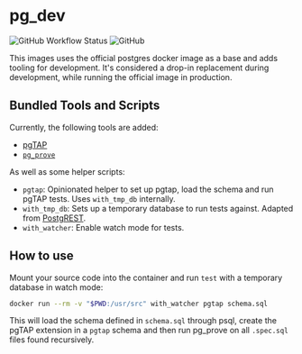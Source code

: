# pg_dev

![GitHub Workflow Status](https://img.shields.io/github/workflow/status/technowledgy/pg_dev/Push%20to%20main)
![GitHub](https://img.shields.io/github/license/technowledgy/pg_dev)

This images uses the official postgres docker image as a base and adds tooling for development. It's considered a drop-in replacement during development, while running the official image in production.

## Bundled Tools and Scripts

Currently, the following tools are added:

- [pgTAP](https://pgtap.org)
- [`pg_prove`](https://metacpan.org/pod/TAP::Parser::SourceHandler::pgTAP)

As well as some helper scripts:
- `pgtap`: Opinionated helper to set up pgtap, load the schema and run pgTAP tests. Uses `with_tmp_db` internally.
- `with_tmp_db`: Sets up a temporary database to run tests against. Adapted from [PostgREST](https://github.com/PostgREST/postgrest/blob/main/test/with_tmp_db).
- `with_watcher`: Enable watch mode for tests.

## How to use

Mount your source code into the container and run `test` with a temporary database in watch mode:

```bash
docker run --rm -v "$PWD:/usr/src" with_watcher pgtap schema.sql
```

This will load the schema defined in `schema.sql` through psql, create the pgTAP extension in a `pgtap` schema and then run pg_prove on all `.spec.sql` files found recursively.
